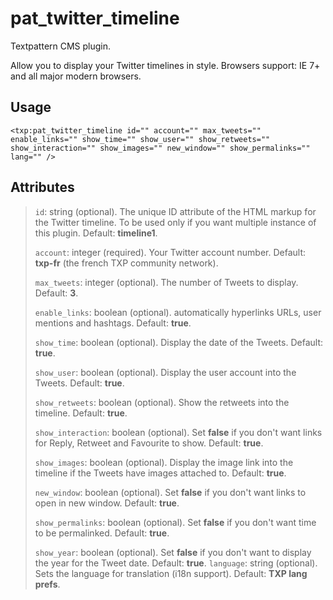 # pat_twitter_timeline

Textpattern CMS plugin.

Allow you to display your Twitter timelines in style. Browsers support: IE 7+ and all major modern browsers.

## Usage

    <txp:pat_twitter_timeline id="" account="" max_tweets="" enable_links="" show_time="" show_user="" show_retweets="" show_interaction="" show_images="" new_window="" show_permalinks="" lang="" />


## Attributes

>    `id`: string (optional). The unique ID attribute of the HTML markup for the Twitter timeline. To be used only if you want multiple instance of this plugin. Default: __timeline1__.
> 
>    `account`: integer (required). Your Twitter account number. Default: __txp-fr__ (the french TXP community network).
> 
>    `max_tweets`: integer (optional). The number of Tweets to display. Default: __3__.
> 
>    `enable_links`: boolean (optional). automatically hyperlinks URLs, user mentions and hashtags. Default: __true__.
> 
>    `show_time`: boolean (optional). Display the date of the Tweets. Default: __true__.
> 
>    `show_user`: boolean (optional). Display the user account into the Tweets. Default: __true__.
> 
>    `show_retweets`: boolean (optional). Show the retweets into the timeline. Default: __true__.
> 
>    `show_interaction`: boolean (optional). Set __false__ if you don't want links for Reply, Retweet and Favourite to show. Default: __true__.
> 
>    `show_images`: boolean (optional). Display the image link into the timeline if the Tweets have images attached to. Default: __true__.
> 
>    `new_window`: boolean (optional). Set __false__ if you don't want links to open in new window. Default: __true__.
> 
>    `show_permalinks`: boolean (optional). Set __false__ if you don't want time to be permalinked. Default: __true__.
> 
>    `show_year`: boolean (optional). Set __false__ if you don't want to display the year for the Tweet date. Default: __true__.
>    `language`: string (optional). Sets the language for translation (i18n support). Default: __TXP lang prefs__.
> 

